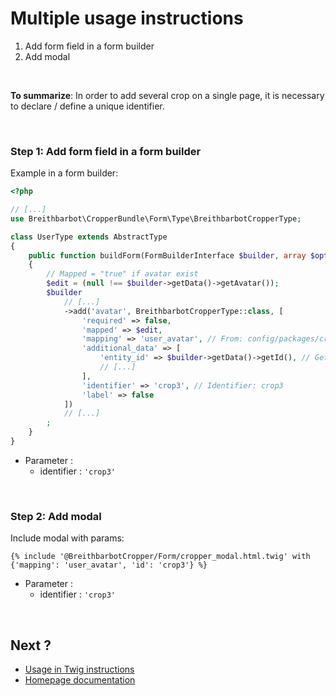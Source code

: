 Multiple usage instructions
===========================

1. Add form field in a form builder
2. Add modal

<br>

**To summarize**: In order to add several crop on a single page, it is necessary to declare / define a unique identifier.

<br>

### Step 1: Add form field in a form builder
Example in a form builder:

```php
<?php

// [...]
use Breithbarbot\CropperBundle\Form\Type\BreithbarbotCropperType;

class UserType extends AbstractType
{
    public function buildForm(FormBuilderInterface $builder, array $options)
    {
        // Mapped = "true" if avatar exist
        $edit = (null !== $builder->getData()->getAvatar());
        $builder
            // [...]
            ->add('avatar', BreithbarbotCropperType::class, [
                'required' => false,
                'mapped' => $edit,
                'mapping' => 'user_avatar', // From: config/packages/cropper.yaml
                'additional_data' => [
                    'entity_id' => $builder->getData()->getId(), // Get current ID
                    // [...]
                ],
                'identifier' => 'crop3', // Identifier: crop3
                'label' => false
            ])
            // [...]
        ;
    }
}
```

- Parameter :
    - identifier : `'crop3'`

<br>

### Step 2: Add modal
Include modal with params:

```twig
{% include '@BreithbarbotCropper/Form/cropper_modal.html.twig' with {'mapping': 'user_avatar', 'id': 'crop3'} %}
```

- Parameter :
    - identifier : `'crop3'`

<br>

## Next ?
- [Usage in Twig instructions](usage_twig.md)
- [Homepage documentation](index.md)
